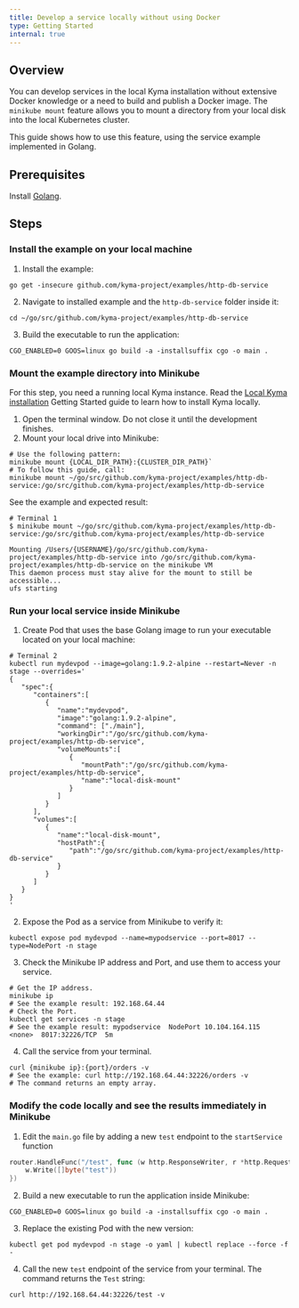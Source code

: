 ```yaml
---
title: Develop a service locally without using Docker
type: Getting Started
internal: true
---
```


## Overview

You can develop services in the local Kyma installation without extensive Docker knowledge or a need to build and publish a Docker image. The `minikube mount` feature allows you to mount a directory from your local disk into the local Kubernetes cluster.

This guide shows how to use this feature, using the service example implemented in Golang.

## Prerequisites

Install [Golang](https://golang.org/dl/).

## Steps

### Install the example on your local machine

1. Install the example:
```shell
go get -insecure github.com/kyma-project/examples/http-db-service
```
2. Navigate to installed example and the `http-db-service` folder inside it:
```shell
cd ~/go/src/github.com/kyma-project/examples/http-db-service
```
3. Build the executable to run the application:
```shell
CGO_ENABLED=0 GOOS=linux go build -a -installsuffix cgo -o main .
```

### Mount the example directory into Minikube

For this step, you need a running local Kyma instance. Read the [Local Kyma installation](031-gs-local-installation.md) Getting Started guide to learn how to install Kyma locally.

1. Open the terminal window. Do not close it until the development finishes.
2. Mount your local drive into Minikube:
```shell
# Use the following pattern:
minikube mount {LOCAL_DIR_PATH}:{CLUSTER_DIR_PATH}`
# To follow this guide, call:
minikube mount ~/go/src/github.com/kyma-project/examples/http-db-service:/go/src/github.com/kyma-project/examples/http-db-service
```

See the example and expected result:
```shell
# Terminal 1
$ minikube mount ~/go/src/github.com/kyma-project/examples/http-db-service:/go/src/github.com/kyma-project/examples/http-db-service

Mounting /Users/{USERNAME}/go/src/github.com/kyma-project/examples/http-db-service into /go/src/github.com/kyma-project/examples/http-db-service on the minikube VM
This daemon process must stay alive for the mount to still be accessible...
ufs starting
```

### Run your local service inside Minikube

1. Create Pod that uses the base Golang image to run your executable located on your local machine:
```shell
# Terminal 2
kubectl run mydevpod --image=golang:1.9.2-alpine --restart=Never -n stage --overrides='
{
   "spec":{
      "containers":[
         {
            "name":"mydevpod",
            "image":"golang:1.9.2-alpine",
            "command": ["./main"],
            "workingDir":"/go/src/github.com/kyma-project/examples/http-db-service",
            "volumeMounts":[
               {
                  "mountPath":"/go/src/github.com/kyma-project/examples/http-db-service",
                  "name":"local-disk-mount"
               }
            ]
         }
      ],
      "volumes":[
         {
            "name":"local-disk-mount",
            "hostPath":{
               "path":"/go/src/github.com/kyma-project/examples/http-db-service"
            }
         }
      ]
   }
}
'
```
2. Expose the Pod as a service from Minikube to verify it:
```shell
kubectl expose pod mydevpod --name=mypodservice --port=8017 --type=NodePort -n stage
```
3. Check the Minikube IP address and Port, and use them to access your service.
```shell
# Get the IP address.
minikube ip
# See the example result: 192.168.64.44
# Check the Port.
kubectl get services -n stage
# See the example result: mypodservice  NodePort 10.104.164.115  <none>  8017:32226/TCP  5m
```
4. Call the service from your terminal.
```shell
curl {minikube ip}:{port}/orders -v
# See the example: curl http://192.168.64.44:32226/orders -v
# The command returns an empty array.
```

### Modify the code locally and see the results immediately in Minikube

1. Edit the `main.go` file by adding a new `test` endpoint to the `startService` function
```go
router.HandleFunc("/test", func (w http.ResponseWriter, r *http.Request) {
	w.Write([]byte("test"))
})
```
2. Build a new executable to run the application inside Minikube:
```shell
CGO_ENABLED=0 GOOS=linux go build -a -installsuffix cgo -o main .
```
3. Replace the existing Pod with the new version:
```shell
kubectl get pod mydevpod -n stage -o yaml | kubectl replace --force -f -
```
4. Call the new `test` endpoint of the service from your terminal. The command returns the `Test` string:
```shell
curl http://192.168.64.44:32226/test -v
```
